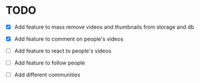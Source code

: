 # TODO

- [x] Add feature to mass remove videos and thumbnails from storage and db

- [x] Add feature to comment on people's videos

- [ ] Add feature to react to people's videos

- [ ] Add feature to follow people

- [ ] Add different communities